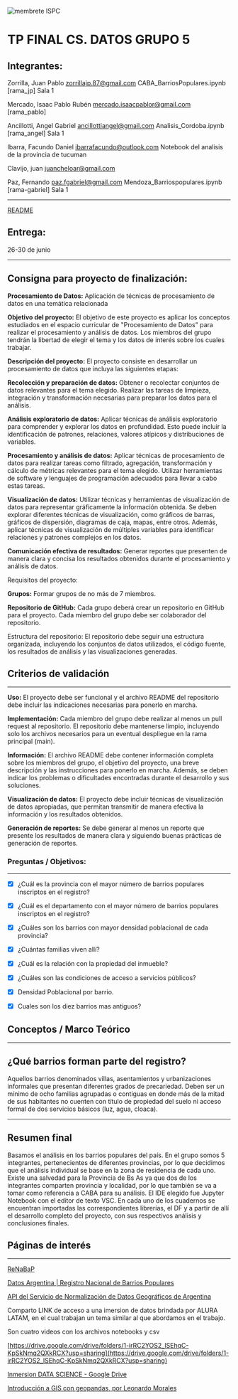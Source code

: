 ![membrete ISPC](https://user-images.githubusercontent.com/107323698/201164371-dc86b2fe-f847-49d3-9cd1-b11cdae1f1d0.PNG)
# TP FINAL CS. DATOS GRUPO 5

## Integrantes:
Zorrilla, Juan Pablo <zorrillajp.87@gmail.com> CABA_BarriosPopulares.ipynb [rama_jp] Sala 1

Mercado, Isaac Pablo Rubén <mercado.isaacpablor@gmail.com> [rama_pablo]

Ancillotti, Angel Gabriel <ancillottiangel@gmail.com> Analisis_Cordoba.ipynb [rama_angel] Sala 1

Ibarra, Facundo Daniel <ibarrafacundo@outlook.com> Notebook del analisis de la provincia de tucuman 

Clavijo, juan <juancheloar@gmail.com>

Paz, Fernando <paz.fgabriel@gmail.com> Mendoza_Barriospopulares.ipynb [rama-gabriel] Sala 1

---

[README](TP%20FINAL%20CS%20DATOS%20GRUPO%205%20bf8bde885a2c49fca7b56c9bc2565a88/README%20138640e8347b4a0a81626095f1d49a16.md)

## Entrega:
26-30 de junio

---
## Consigna para proyecto de finalización:


**Procesamiento de Datos:** Aplicación de técnicas de procesamiento de datos en una temática relacionada

**Objetivo del proyecto:** El objetivo de este proyecto es aplicar los conceptos estudiados en el espacio curricular de "Procesamiento de Datos" para realizar el procesamiento y análisis de datos. Los miembros del grupo tendrán la libertad de elegir el tema y los datos de interés sobre los cuales trabajar.

**Descripción del proyecto:** El proyecto consiste en desarrollar un procesamiento de datos que incluya las siguientes etapas:

**Recolección y preparación de datos:** Obtener o recolectar conjuntos de datos relevantes para el tema elegido. Realizar las tareas de limpieza, integración y transformación necesarias para preparar los datos para el análisis.

**Análisis exploratorio de datos:** Aplicar técnicas de análisis exploratorio para comprender y explorar los datos en profundidad. Esto puede incluir la identificación de patrones, relaciones, valores atípicos y distribuciones de variables.

**Procesamiento y análisis de datos:** Aplicar técnicas de procesamiento de datos para realizar tareas como filtrado, agregación, transformación y cálculo de métricas relevantes para el tema elegido. Utilizar herramientas de software y lenguajes de programación adecuados para llevar a cabo estas tareas.

**Visualización de datos:** Utilizar técnicas y herramientas de visualización de datos para representar gráficamente la información obtenida. Se deben explorar diferentes técnicas de visualización, como gráficos de barras, gráficos de dispersión, diagramas de caja, mapas, entre otros. Además, aplicar técnicas de visualización de múltiples variables para identificar relaciones y patrones complejos en los datos.

**Comunicación efectiva de resultados:** Generar reportes que presenten de manera clara y concisa los resultados obtenidos durante el procesamiento y análisis de datos.

Requisitos del proyecto:

**Grupos:** Formar grupos de no más de 7 miembros.

**Repositorio de GitHub:** Cada grupo deberá crear un repositorio en GitHub para el proyecto. Cada miembro del grupo debe ser colaborador del repositorio.

Estructura del repositorio: El repositorio debe seguir una estructura organizada, incluyendo los conjuntos de datos utilizados, el código fuente, los resultados de análisis y las visualizaciones generadas.

## Criterios de validación

---

**Uso:** El proyecto debe ser funcional y el archivo README del repositorio debe incluir las indicaciones necesarias para ponerlo en marcha.

**Implementación:** Cada miembro del grupo debe realizar al menos un pull request al repositorio. El repositorio debe mantenerse limpio, incluyendo solo los archivos necesarios para un eventual despliegue en la rama principal (main).

**Información:** El archivo README debe contener información completa sobre los miembros del grupo, el objetivo del proyecto, una breve descripción y las instrucciones para ponerlo en marcha. Además, se deben indicar los problemas o dificultades encontradas durante el desarrollo y sus soluciones.

**Visualización de datos:** El proyecto debe incluir técnicas de visualización de datos apropiadas, que permitan transmitir de manera efectiva la información y los resultados obtenidos.

**Generación de reportes:** Se debe generar al menos un reporte que presente los resultados de manera clara y siguiendo buenas prácticas de generación de reportes.



### Preguntas / Objetivos:

---

- [x]  ¿Cuál es la provincia con el mayor número de barrios populares inscriptos en el registro?
- [x]  ¿Cuál es el departamento con el mayor número de barrios populares inscriptos en el registro?
- [x]  ¿Cuáles son los barrios con mayor densidad poblacional de cada provincia?
- [x]  ¿Cuántas familias viven allí?
- [x]  ¿Cuál es la relación con la propiedad del inmueble?
- [x]  ¿Cuáles son las condiciones de acceso a servicios públicos?
- [x]  Densidad Poblacional por barrio.
- [x]  Cuales son los diez barrios mas antiguos?



## Conceptos / Marco Teórico

---

## ¿Qué barrios forman parte del registro?

Aquellos barrios denominados villas, asentamientos y urbanizaciones informales que presentan diferentes grados de precariedad. Deben ser un mínimo de ocho familias agrupadas o contiguas en donde más de la mitad de sus habitantes no cuenten con título de propiedad del suelo ni acceso formal de dos servicios básicos (luz, agua, cloaca).

----------------------------------------------------------------------------------------------------------------------------------------------------------




## Resumen final 
Basamos el análisis en los barrios populares del país. En el grupo somos 5 integrantes, pertenecientes de diferentes provincias, por lo que decidimos que el análisis individual se base en la zona de residencia de cada uno. Existe una salvedad para la Provincia de Bs As ya que dos de los integrantes comparten provincia y localidad, por lo que también se va a tomar como referencia a CABA para su análisis. 
El IDE elegido fue Jupyter Notebook con el editor de texto VSC.
En cada uno de los cuadernos se encuentran importadas las correspondientes librerías, el DF y a partir de allí el desarrollo completo del proyecto, con sus respectivos análisis y conclusiones finales.

## Páginas de interés

---

[ReNaBaP](https://www.argentina.gob.ar/desarrollosocial/renabap)

[Datos Argentina | Registro Nacional de Barrios Populares](https://datos.gob.ar/dataset/desarrollo-social-registro-nacional-barrios-populares)

[API del Servicio de Normalización de Datos Geográficos de Argentina](https://datosgobar.github.io/georef-ar-api/)

Comparto LINK de acceso a una imersion de datos brindada por ALURA LATAM, en el cual trabajan un tema similar al que abordamos en el trabajo. 

Son cuatro videos con los archivos notebooks y csv

[https://drive.google.com/drive/folders/1-irRC2YOS2_lSEhqC-KpSkNmq2QXkRCX?usp=sharing](https://drive.google.com/drive/folders/1-irRC2YOS2_lSEhqC-KpSkNmq2QXkRCX?usp=sharing)

[Inmersion DATA SCIENCE - Google Drive](https://drive.google.com/drive/folders/1-irRC2YOS2_lSEhqC-KpSkNmq2QXkRCX)

[Introducción a GIS con geopandas, por Leonardo Morales](https://youtu.be/_FR_d6BfFss)


 







